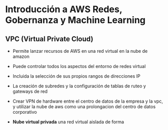 # Introducción a AWS Redes, Gobernanza y Machine Learning

## VPC (Virtual Private Cloud)

* Permite lanzar recursos de AWS en una red virtual en la nube de amazon
* Puede controlar todos los aspectos del entorno de redes virtual
* Incluida la selección de sus propios rangos de direcciones IP
* La creación de subredes y la configuración de tablas de ruteo y gateways de red
* Crear VPN de hardware entre el centro de datos de la empresa y la vpc, y utilizar la nube de aws como una prolongacion del centro de datos corporativo

* **Nube virtual privada** una red virtual aislada de forma 




